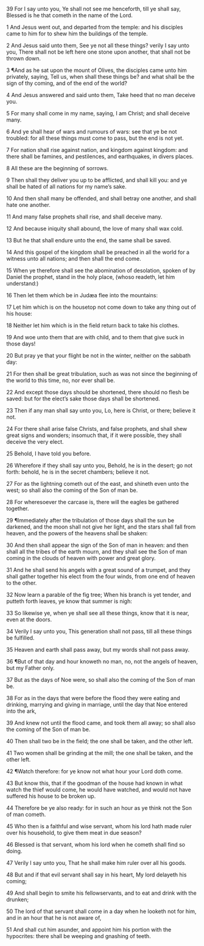  39 For I say unto you, Ye shall not see me henceforth, till ye shall say, Blessed is he that cometh in the name of the Lord.

 1 And Jesus went out, and departed from the temple: and his disciples came to him for to shew him the buildings of the temple.

 2 And Jesus said unto them, See ye not all these things? verily I say unto you, There shall not be left here one stone upon another, that shall not be thrown down.

 3 ¶And as he sat upon the mount of Olives, the disciples came unto him privately, saying, Tell us, when shall these things be? and what shall be the sign of thy coming, and of the end of the world?

 4 And Jesus answered and said unto them, Take heed that no man deceive you.

 5 For many shall come in my name, saying, I am Christ; and shall deceive many.

 6 And ye shall hear of wars and rumours of wars: see that ye be not troubled: for all these things must come to pass, but the end is not yet.

 7 For nation shall rise against nation, and kingdom against kingdom: and there shall be famines, and pestilences, and earthquakes, in divers places.

 8 All these are the beginning of sorrows.

 9 Then shall they deliver you up to be afflicted, and shall kill you: and ye shall be hated of all nations for my name’s sake.

 10 And then shall many be offended, and shall betray one another, and shall hate one another.

 11 And many false prophets shall rise, and shall deceive many.

 12 And because iniquity shall abound, the love of many shall wax cold.

 13 But he that shall endure unto the end, the same shall be saved.

 14 And this gospel of the kingdom shall be preached in all the world for a witness unto all nations; and then shall the end come.

 15 When ye therefore shall see the abomination of desolation, spoken of by Daniel the prophet, stand in the holy place, (whoso readeth, let him understand:)

 16 Then let them which be in Judæa flee into the mountains:

 17 Let him which is on the housetop not come down to take any thing out of his house:

 18 Neither let him which is in the field return back to take his clothes.

 19 And woe unto them that are with child, and to them that give suck in those days!

 20 But pray ye that your flight be not in the winter, neither on the sabbath day:

 21 For then shall be great tribulation, such as was not since the beginning of the world to this time, no, nor ever shall be.

 22 And except those days should be shortened, there should no flesh be saved: but for the elect’s sake those days shall be shortened.

 23 Then if any man shall say unto you, Lo, here is Christ, or there; believe it not.

 24 For there shall arise false Christs, and false prophets, and shall shew great signs and wonders; insomuch that, if it were possible, they shall deceive the very elect.

 25 Behold, I have told you before.

 26 Wherefore if they shall say unto you, Behold, he is in the desert; go not forth: behold, he is in the secret chambers; believe it not.

 27 For as the lightning cometh out of the east, and shineth even unto the west; so shall also the coming of the Son of man be.

 28 For wheresoever the carcase is, there will the eagles be gathered together.

 29 ¶Immediately after the tribulation of those days shall the sun be darkened, and the moon shall not give her light, and the stars shall fall from heaven, and the powers of the heavens shall be shaken:

 30 And then shall appear the sign of the Son of man in heaven: and then shall all the tribes of the earth mourn, and they shall see the Son of man coming in the clouds of heaven with power and great glory.

 31 And he shall send his angels with a great sound of a trumpet, and they shall gather together his elect from the four winds, from one end of heaven to the other.

 32 Now learn a parable of the fig tree; When his branch is yet tender, and putteth forth leaves, ye know that summer is nigh:

 33 So likewise ye, when ye shall see all these things, know that it is near, even at the doors.

 34 Verily I say unto you, This generation shall not pass, till all these things be fulfilled.

 35 Heaven and earth shall pass away, but my words shall not pass away.

 36 ¶But of that day and hour knoweth no man, no, not the angels of heaven, but my Father only.

 37 But as the days of Noe were, so shall also the coming of the Son of man be.

 38 For as in the days that were before the flood they were eating and drinking, marrying and giving in marriage, until the day that Noe entered into the ark,

 39 And knew not until the flood came, and took them all away; so shall also the coming of the Son of man be.

 40 Then shall two be in the field; the one shall be taken, and the other left.

 41 Two women shall be grinding at the mill; the one shall be taken, and the other left.

 42 ¶Watch therefore: for ye know not what hour your Lord doth come.

 43 But know this, that if the goodman of the house had known in what watch the thief would come, he would have watched, and would not have suffered his house to be broken up.

 44 Therefore be ye also ready: for in such an hour as ye think not the Son of man cometh.

 45 Who then is a faithful and wise servant, whom his lord hath made ruler over his household, to give them meat in due season?

 46 Blessed is that servant, whom his lord when he cometh shall find so doing.

 47 Verily I say unto you, That he shall make him ruler over all his goods.

 48 But and if that evil servant shall say in his heart, My lord delayeth his coming;

 49 And shall begin to smite his fellowservants, and to eat and drink with the drunken;

 50 The lord of that servant shall come in a day when he looketh not for him, and in an hour that he is not aware of,

 51 And shall cut him asunder, and appoint him his portion with the hypocrites: there shall be weeping and gnashing of teeth.
